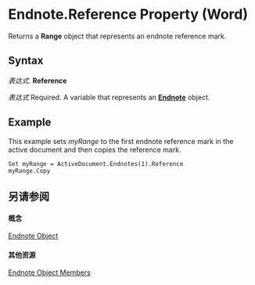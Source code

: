 
# Endnote.Reference Property (Word)

Returns a  **Range** object that represents an endnote reference mark.


## Syntax

 _表达式_. **Reference**

 _表达式_ Required. A variable that represents an **[Endnote](01f29be4-58e7-28f5-5fcb-dae50c33890e.md)** object.


## Example

This example sets  _myRange_ to the first endnote reference mark in the active document and then copies the reference mark.


```
Set myRange = ActiveDocument.Endnotes(1).Reference 
myRange.Copy
```


## 另请参阅


#### 概念


[Endnote Object](01f29be4-58e7-28f5-5fcb-dae50c33890e.md)
#### 其他资源


[Endnote Object Members](http://msdn.microsoft.com/library/5744789b-dbe0-594a-54d9-82acc41d2c7a%28Office.15%29.aspx)